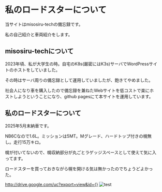 # 私のロードスターについて

当サイトはmisosiru-techの備忘録です。

私の自己紹介と車両紹介をします。


## misosiru-techについて

2023年頃、私が大学生の時。自宅のK8s(厳密にはK3s)サーバでWordPressサイトのホストをしていました。

その時はサーバ周りの備忘録として運用していましたが、飽きてやめました。

社会人になり車を購入したので備忘録を兼ねたWebサイトを低コストで楽にホストしようということになり、github pagesにて本サイトを運用しています。

## 私のロードスターについて

2025年5月末納車です。

NB6Cなので1.6L。ミッションは5MT。Mグレード、ハードトップ付きの幌無し。走行15万キロ。

幌が付いてないので、幌収納部分が丸ごとラゲッジスペースとして使えて気に入ってます。

ロードスターを買っておきながら幌を開ける気は無かったのでちょうどよかった。

http://drive.google.com/uc?export=view&id={}
![test](https://drive.google.com/uc?export=view&id={1kPVk1ZGPTQMxktF3VEB-tFfmZzhAuUBV})
